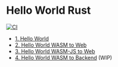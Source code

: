 # Hello World Rust

[![CI](https://github.com/jabrena/hello-world-rust/actions/workflows/build.yaml/badge.svg)](https://github.com/jabrena/hello-world-rust/actions/workflows/build.yaml)

- [1. Hello World](./hello_world/README.md)
- [2. Hello World WASM to Web](./hello_world_wasm_web/README.md)
- [3. Hello World WASM-JS to Web](./hello_world_wasmjs_web/README.md)
- [4. Hello World WASM to Backend](./hello_world_wasm_backend/README.md) (WIP)

